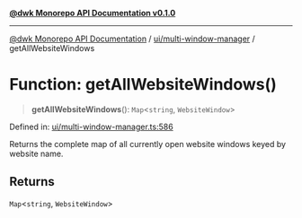[**@dwk Monorepo API Documentation v0.1.0**](../../../README.md)

---

[@dwk Monorepo API Documentation](../../../README.md) / [ui/multi-window-manager](../README.md) / getAllWebsiteWindows

# Function: getAllWebsiteWindows()

> **getAllWebsiteWindows**(): `Map`\<`string`, `WebsiteWindow`\>

Defined in: [ui/multi-window-manager.ts:586](https://github.com/Anglesite/anglesite/blob/97bc711271b9559b54e48a9e5995ecc7ba9204f9/anglesite/app/ui/multi-window-manager.ts#L586)

Returns the complete map of all currently open website windows keyed by website name.

## Returns

`Map`\<`string`, `WebsiteWindow`\>
